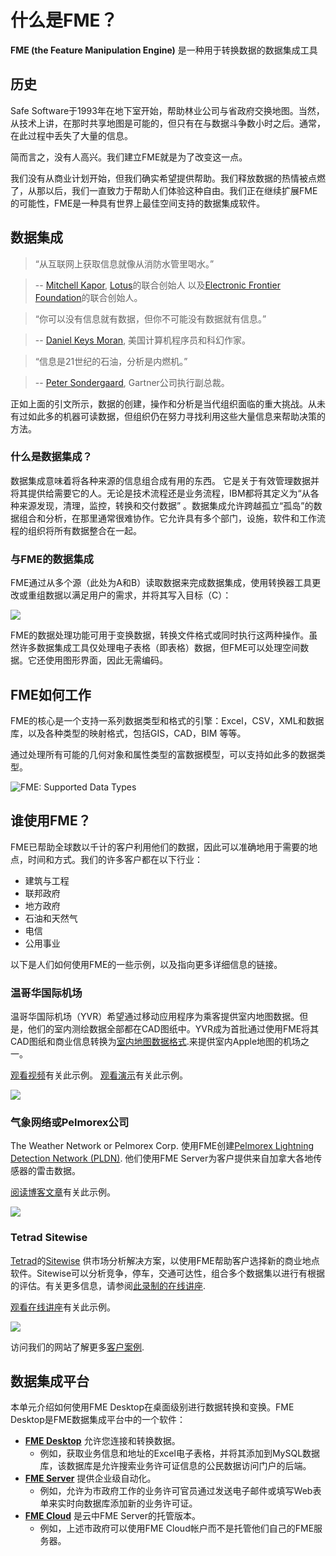 # 什么是FME？

**FME (the Feature Manipulation Engine)** 是一种用于转换数据的数据集成工具

## 历史

Safe Software于1993年在地下室开始，帮助林业公司与省政府交换地图。当然，从技术上讲，在那时共享地图是可能的，但只有在与数据斗争数小时之后。通常，在此过程中丢失了大量的信息。

简而言之，没有人高兴。我们建立FME就是为了改变这一点。

我们没有从商业计划开始，但我们确实希望提供帮助。我们释放数据的热情被点燃了，从那以后，我们一直致力于帮助人们体验这种自由。我们正在继续扩展FME的可能性，FME是一种具有世界上最佳空间支持的数据集成软件。


## 数据集成

> “从互联网上获取信息就像从消防水管里喝水。”

>-- [Mitchell Kapor](https://www.kaporcenter.org/co-chairs-and-staff/), [Lotus](https://en.wikipedia.org/wiki/Lotus_Software)的联合创始人 以及[Electronic Frontier Foundation](https://www.eff.org/)的联合创始人。

<tag></tag>
> “你可以没有信息就有数据，但你不可能没有数据就有信息。”

>-- [Daniel Keys Moran](https://en.wikipedia.org/wiki/Daniel_Keys_Moran), 美国计算机程序员和科幻作家。

<tag></tag>
> “信息是21世纪的石油，分析是内燃机。”

>-- [Peter Sondergaard](https://www.gartner.com/analyst/12/Peter-Sondergaard), Gartner公司执行副总裁。

正如上面的引文所示，数据的创建，操作和分析是当代组织面临的重大挑战。从未有过如此多的机器可读数据，但组织仍在努力寻找利用这些大量信息来帮助决策的方法。

### 什么是数据集成？

数据集成意味着将各种来源的信息组合成有用的东西。 它是关于有效管理数据并将其提供给需要它的人。无论是技术流程还是业务流程，IBM都将其定义为“从各种来源发现，清理，监控，转换和交付数据” 。数据集成允许跨越孤立“孤岛”的数据组合和分析，在那里通常很难协作。它允许具有多个部门，设施，软件和工作流程的组织将所有数据整合在一起。

### 与FME的数据集成

<!-- Re-write this with updated marketing language -->

FME通过从多个源（此处为A和B）读取数据来完成数据集成，使用转换器工具更改或重组数据以满足用户的需求，并将其写入目标（C）：

![](./Images/Img1.001.WhatIsFME.png)

FME的数据处理功能可用于变换数据，转换文件格式或同时执行这两种操作。虽然许多数据集成工具仅处理电子表格（即表格）数据，但FME可以处理空间数据。它还使用图形界面，因此无需编码。

## FME如何工作

FME的核心是一个支持一系列数据类型和格式的引擎：Excel，CSV，XML和数据库，以及各种类型的映射格式，包括GIS，CAD，BIM 等等。

通过处理所有可能的几何对象和属性类型的富数据模型，可以支持如此多的数据类型。

![FME: Supported Data Types](./Images/Img1.002.FMEDataTypes.png)

## 谁使用FME？

FME已帮助全球数以千计的客户利用他们的数据，因此可以准确地用于需要的地点，时间和方式。我们的许多客户都在以下行业：

- 建筑与工程
- 联邦政府
- 地方政府
- 石油和天然气
- 电信
- 公用事业

以下是人们如何使用FME的一些示例，以及指向更多详细信息的链接。

### 温哥华国际机场

温哥华国际机场（YVR）希望通过移动应用程序为乘客提供室内地图数据。但是，他们的室内测绘数据全部都在CAD图纸中。YVR成为首批通过使用FME将其CAD图纸和商业信息转换为[室内地图数据格式](https://www.safe.com/integrate/indoor-mapping-data-format-imdf/).来提供室内Apple地图的机场之一。 

[观看视频](https://www.youtube.com/watch?v=pHaLPP6Vj4c&feature=youtu.be)有关此示例。
[观看演示](https://www.safe.com/presentation/indoor-mapping-trials-and-tribulations/?)有关此示例。

![](./Images/yvr.png)

### 气象网络或Pelmorex公司

The Weather Network or Pelmorex Corp. 使用FME创建[Pelmorex Lightning Detection Network (PLDN)](http://data.twncs.com/Solutions/Lightning/lightning.html). 他们使用FME Server为客户提供来自加拿大各地传感器的雷击数据。

[阅读博客文章](https://blog.safe.com/2010/09/fme-server-and-the-weather-network/?)有关此示例。

![](./Images/the-weather-network.png)

### Tetrad Sitewise

[Tetrad](http://www.tetrad.com/)的[Sitewise](http://www.tetrad.com/software/sitewisepro/) 供市场分析解决方案，以使用FME帮助客户选择新的商业地点软件。Sitewise可以分析竞争，停车，交通可达性，组合多个数据集以进行有根据的评估。有关更多信息，请参阅[此录制的在线讲座](https://www.safe.com/webinars/market-analysis/).

[观看在线讲座](https://www.safe.com/webinars/market-analysis/)有关此示例。

![](./Images/FME-AGOL-drive-time-polygon.jpg)

访问我们的网站了解更多[客户案例](https://www.safe.com/customers/).

## 数据集成平台

本单元介绍如何使用FME Desktop在桌面级别进行数据转换和变换。FME Desktop是FME数据集成平台中的一个软件：

- [**FME Desktop**](https://www.safe.com/fme/fme-desktop/) 允许您连接和转换数据。
  - 例如，获取业务信息和地址的Excel电子表格，并将其添加到MySQL数据库，该数据库是允许搜索业务许可证信息的公民数据访问门户的后端。
- [**FME Server**](https://www.safe.com/fme/fme-server/) 提供企业级自动化。
  - 例如，允许为市政府工作的业务许可官员通过发送电子邮件或填写Web表单来实时向数据库添加新的业务许可证。
- [**FME Cloud**](https://www.safe.com/fme/fme-cloud/) 是云中FME Server的托管版本。
  - 例如，上述市政府可以使用FME Cloud帐户而不是托管他们自己的FME服务器。

